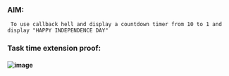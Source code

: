 ### AIM:
     To use callback hell and display a countdown timer from 10 to 1 and display "HAPPY INDEPENDENCE DAY"
### Task time extension proof:

#### ![image](https://github.com/ShakthiSundar-K/Guvi_D5_Task/assets/128116143/5318043f-5150-4178-bb8d-39bf235a2149)
